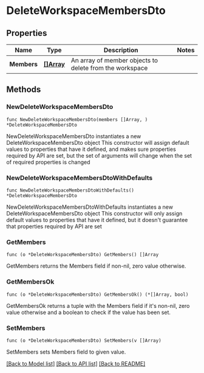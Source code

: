 # DeleteWorkspaceMembersDto

## Properties

Name | Type | Description | Notes
------------ | ------------- | ------------- | -------------
**Members** | [**[]Array**](Array.md) | An array of member objects to delete from the workspace | 

## Methods

### NewDeleteWorkspaceMembersDto

`func NewDeleteWorkspaceMembersDto(members []Array, ) *DeleteWorkspaceMembersDto`

NewDeleteWorkspaceMembersDto instantiates a new DeleteWorkspaceMembersDto object
This constructor will assign default values to properties that have it defined,
and makes sure properties required by API are set, but the set of arguments
will change when the set of required properties is changed

### NewDeleteWorkspaceMembersDtoWithDefaults

`func NewDeleteWorkspaceMembersDtoWithDefaults() *DeleteWorkspaceMembersDto`

NewDeleteWorkspaceMembersDtoWithDefaults instantiates a new DeleteWorkspaceMembersDto object
This constructor will only assign default values to properties that have it defined,
but it doesn't guarantee that properties required by API are set

### GetMembers

`func (o *DeleteWorkspaceMembersDto) GetMembers() []Array`

GetMembers returns the Members field if non-nil, zero value otherwise.

### GetMembersOk

`func (o *DeleteWorkspaceMembersDto) GetMembersOk() (*[]Array, bool)`

GetMembersOk returns a tuple with the Members field if it's non-nil, zero value otherwise
and a boolean to check if the value has been set.

### SetMembers

`func (o *DeleteWorkspaceMembersDto) SetMembers(v []Array)`

SetMembers sets Members field to given value.



[[Back to Model list]](../README.md#documentation-for-models) [[Back to API list]](../README.md#documentation-for-api-endpoints) [[Back to README]](../README.md)


